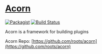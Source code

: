 # [Acorn](https://roots.io/acorn/)

[![Packagist](https://img.shields.io/packagist/vpre/roots/acorn.svg?style=flat-square)](https://packagist.org/packages/roots/acorn)
[![Build Status](https://img.shields.io/travis/roots/acorn.svg?style=flat-square)](https://travis-ci.org/roots/acorn)

Acorn is a framework for building plugins

Acorn Repo: [https://github.com/roots/acorn](https://github.com/roots/acorn)
